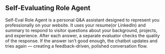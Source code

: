 ## Self-Evaluating Role Agent
Self-Eval Role Agent is a personal Q&A assistant designed to represent you professionally on your website. It uses your resume(or LinkedIn) and summary to respond to visitor questions about your background, projects, and experience. After each answer, a separate evaluator checks the quality of the response. If the answer isn’t good enough, the chatbot updates and tries again — creating a feedback-driven, polished conversation flow.

